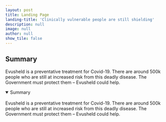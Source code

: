 ```yaml
---
layout: post
title: Landing Page
landing-title: 'Clinically vulnerable people are still shielding'
description: null
image: null
author: null
show_tile: false
---
```


## Summary
Evusheld is a preventative treatment for Covid-19. There are around 500k people who are still at increased risk from this deadly disease. The Government must protect them – Evusheld could help.

<details open>
<summary>Summary</summary>
<br>
Evusheld is a preventative treatment for Covid-19. There are around 500k people who are still at increased risk from this deadly disease. The Government must protect them – Evusheld could help.
</details>
